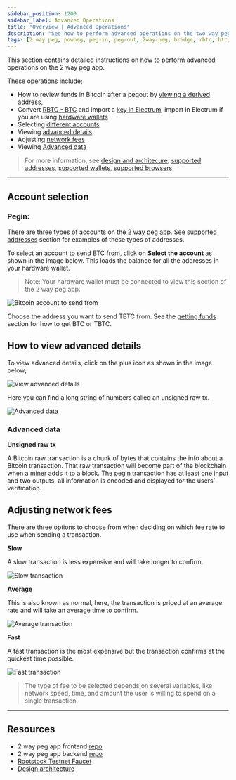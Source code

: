 ```yaml
---
sidebar_position: 1200
sidebar_label: Advanced Operations 
title: "Overview | Advanced Operations"
description: "See how to perform advanced operations on the two way peg app"
tags: [2 way peg, powpeg, peg-in, peg-out, 2way-peg, bridge, rbtc, btc, rootstock, testnet, mainnet, guide, setup, integrate, use]
---
```


This section contains detailed instructions on how to perform advanced operations on the 2 way peg app. 

These operations include;

* How to review funds in Bitcoin after a pegout by [viewing a derived address](/resources/guides/two-way-peg-app/pegout/deriving-electrum), 
* Convert [RBTC - BTC](#converting-rbtc-to-btc) and import a [key in Electrum](/resources/guides/two-way-peg-app/pegout/deriving-electrum#import-key-in-electrum), import in Electrum if you are using [hardware wallets](/resources/guides/two-way-peg-app/pegout/deriving-electrum#import-key-in-electrum-using-hardware-wallets)
* Selecting [different accounts](#account-selection)
* Viewing [advanced details](#how-to-view-advanced-details)
* Adjusting [network fees](#adjusting-network-fees)
* Viewing [Advanced data](#advanced-data)

> For  more information, see [design and architecure](/resources/guides/two-way-peg-app/advanced-operations/design-architecture/), [supported addresses](/resources/guides/two-way-peg-app/advanced-operations/supported-addresses/), [supported wallets](/resources/guides/two-way-peg-app/advanced-operations/supported-wallets/), [supported browsers](/resources/guides/two-way-peg-app/advanced-operations/supported-browsers/)

--- 

## Account selection

### Pegin:

There are three types of accounts on the 2 way peg app. See [supported addresses](/resources/guides/two-way-peg-app/advanced-operations/supported-addresses/) section for examples of these types of addresses.

To select an account to send BTC from, click on **Select the account** as shown in the image below. This loads the balance for all the addresses in your hardware wallet.

> Note: Your hardware wallet must be connected to view this section of the 2 way peg app.

![Bitcoin account to send from](/img/resources/two-way-peg-app/51-bitcoin-account-to-send-from.png)

Choose the address you want to send TBTC from. See the [getting funds](/resources/guides/two-way-peg-app/prerequisites#get-funds) section for how to get BTC or TBTC.

## How to view advanced details

To view advanced details, click on the plus icon as shown in the image below;

![View advanced details](/img/resources/two-way-peg-app/52-view-advanced-details.png)

Here you can find a long string of numbers called an unsigned raw tx.

![Advanced data](/img/resources/two-way-peg-app/53-advanced-data.png)

### Advanced data

**Unsigned raw tx**

A Bitcoin raw transaction is a chunk of bytes that contains the info about a Bitcoin transaction. That raw transaction will become part of the blockchain when a miner adds it to a block. The pegin transaction has at least one input and two outputs, all information is encoded and displayed for the users’ verification.

## Adjusting network fees

There are three options to choose from when deciding on which fee rate to use when sending a transaction.

**Slow**

A slow transaction is less expensive and will take longer to confirm.

![Slow transaction](/img/resources/two-way-peg-app/54-slow-transaction.png)

**Average**

This is also known as normal, here, the transaction is priced at an average rate and will take an average time to confirm.

![Average transaction](/img/resources/two-way-peg-app/55-average-transaction.png)

**Fast**

A fast transaction is the most expensive but the transaction confirms at the quickest time possible.

![Fast transaction](/img/resources/two-way-peg-app/56-fast-transaction.png)

> The type of fee to be selected depends on several variables, like network speed, time, and amount the user is willing to spend on a single transaction.

----

## Resources
* 2 way peg app frontend [repo](https://github.com/rsksmart/2wp-app)
* 2 way peg app backend [repo](https://github.com/rsksmart/2wp-api)
* [Rootstock Testnet Faucet](https://faucet.rootstock.io/)
* [Design architecture](/resources/guides/two-way-peg-app/advanced-operations/design-architecture/)